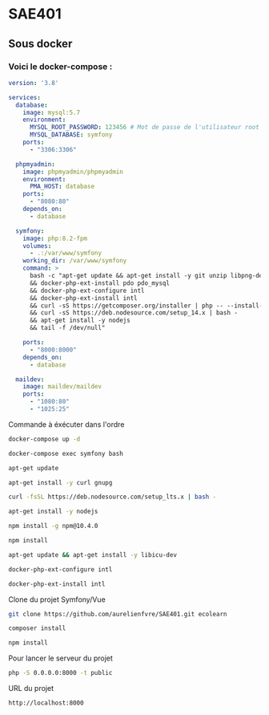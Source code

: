 # SAE401
## Sous docker
### Voici le docker-compose :
```yaml
version: '3.8'

services:
  database:
    image: mysql:5.7
    environment:
      MYSQL_ROOT_PASSWORD: 123456 # Mot de passe de l'utilisateur root
      MYSQL_DATABASE: symfony
    ports:
      - "3306:3306"

  phpmyadmin:
    image: phpmyadmin/phpmyadmin
    environment:
      PMA_HOST: database
    ports:
      - "8080:80"
    depends_on:
      - database

  symfony:
    image: php:8.2-fpm
    volumes:
      - .:/var/www/symfony
    working_dir: /var/www/symfony
    command: >
      bash -c "apt-get update && apt-get install -y git unzip libpng-dev libonig-dev libxml2-dev curl gnupg libicu-dev 
      && docker-php-ext-install pdo pdo_mysql
      && docker-php-ext-configure intl
      && docker-php-ext-install intl
      && curl -sS https://getcomposer.org/installer | php -- --install-dir=/usr/local/bin --filename=composer
      && curl -sS https://deb.nodesource.com/setup_14.x | bash -
      && apt-get install -y nodejs
      && tail -f /dev/null"

    ports:
      - "8000:8000"
    depends_on:
      - database

  maildev:
    image: maildev/maildev
    ports:
      - "1080:80"
      - "1025:25"

```
Commande à éxécuter dans l'ordre

```bash
docker-compose up -d
```
```bash
docker-compose exec symfony bash
```
```bash
apt-get update
```
```bash
apt-get install -y curl gnupg
```
```bash
curl -fsSL https://deb.nodesource.com/setup_lts.x | bash -
```
```bash
apt-get install -y nodejs
```
```bash
npm install -g npm@10.4.0
```
```bash
npm install
```
```bash
apt-get update && apt-get install -y libicu-dev
```
```bash
docker-php-ext-configure intl
```
```bash
docker-php-ext-install intl
```

Clone du projet Symfony/Vue
```bash
git clone https://github.com/aurelienfvre/SAE401.git ecolearn
```
```bash
composer install
```
```bash
npm install
```
Pour lancer le serveur du projet
```bash
php -S 0.0.0.0:8000 -t public
```
URL du projet
```bash
http://localhost:8000
```
